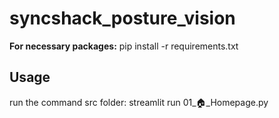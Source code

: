 # syncshack_posture_vision

**For necessary packages:**
pip install -r requirements.txt

## Usage
run the command src folder: streamlit run 01_🏠_Homepage.py
